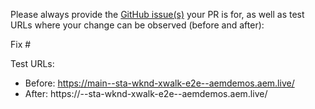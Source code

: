 Please always provide the [GitHub issue(s)](../issues) your PR is for, as well as test URLs where your change can be observed (before and after):

Fix #<gh-issue-id>

Test URLs:
- Before: https://main--sta-wknd-xwalk-e2e--aemdemos.aem.live/
- After: https://<branch>--sta-wknd-xwalk-e2e--aemdemos.aem.live/
